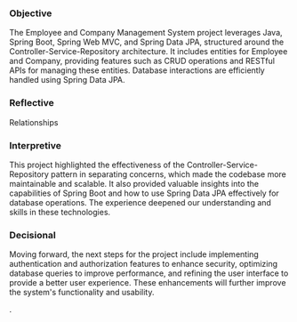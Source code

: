 

### **Objective**
The Employee and Company Management System project leverages Java, Spring Boot, Spring Web MVC, and Spring Data JPA, structured around the Controller-Service-Repository architecture. It includes entities for Employee and Company, providing features such as CRUD operations and RESTful APIs for managing these entities. Database interactions are efficiently handled using Spring Data JPA.

### **Reflective**
Relationships

### **Interpretive**
This project highlighted the effectiveness of the Controller-Service-Repository pattern in separating concerns, which made the codebase more maintainable and scalable. It also provided valuable insights into the capabilities of Spring Boot and how to use Spring Data JPA effectively for database operations. The experience deepened our understanding and skills in these technologies.

### **Decisional**
Moving forward, the next steps for the project include implementing authentication and authorization features to enhance security, optimizing database queries to improve performance, and refining the user interface to provide a better user experience. These enhancements will further improve the system's functionality and usability.

.